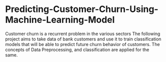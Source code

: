 # Predicting-Customer-Churn-Using-Machine-Learning-Model

Customer churn is a recurrent problem in the various sectors The following project aims to take data of bank customers and use it to train classification models that will be able to predict future churn behavior of customers. The concepts of Data Preprocessing, and classification are applied for the same.
